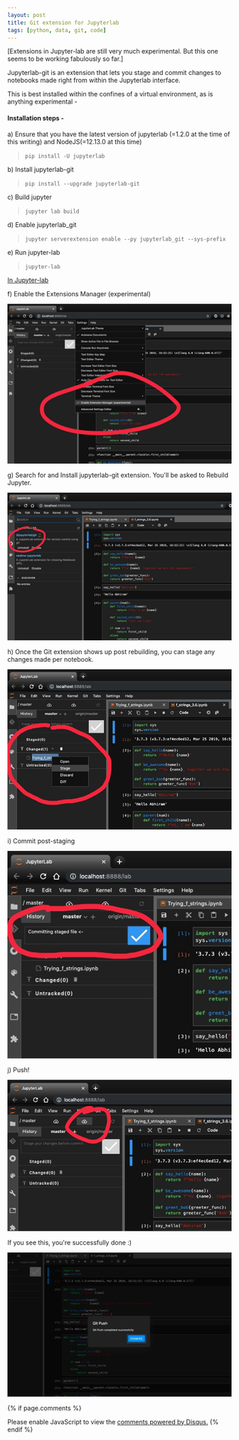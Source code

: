 ```yaml
---
layout: post
title: Git extension for Jupyterlab
tags: [python, data, git, code]
---
```


[Extensions in Jupyter-lab are still very much experimental. But this one seems to be working fabulously so far.]

Jupyterlab-git is an extension that lets you stage and commit changes to notebooks made right from within the Jupyterlab interface.

This is best installed within the confines of a virtual environment, as is anything experimental -

#### Installation steps -

a) Ensure that you have the latest version of jupyterlab (=1.2.0 at the time of this writing) and NodeJS(=12.13.0 at this time)
> `pip install -U jupyterlab`

b) Install jupyterlab-git
> `pip install --upgrade jupyterlab-git`

c) Build jupyter
> `jupyter lab build`

d) Enable jupyterlab_git
> `jupyter serverextension enable --py jupyterlab_git --sys-prefix`

e) Run jupyter-lab
> `jupyter-lab`

<u>In Jupyter-lab</u>

f) Enable the Extensions Manager (experimental)

![git0](../img/jupyter/jupyter_git_0.jpg)

g) Search for and Install jupyterlab-git extension. You'll be asked to Rebuild Jupyter.

![git1](../img/jupyter/jupyter_git_1.jpg)

h) Once the Git extension shows up post rebuilding, you can stage any changes made per notebook.

![git2](../img/jupyter/jupyter_git_2.jpg)

i) Commit post-staging

![git3](../img/jupyter/jupyter_git_3.jpg)

j) Push!

![git4](../img/jupyter/jupyter_git_4.jpg)

If you see this, you're successfully done :)

![git5](../img/jupyter/jupyter_git_5.jpg)


{% if page.comments %}
<div id="disqus_thread"></div>
<script>

/**
*  RECOMMENDED CONFIGURATION VARIABLES: EDIT AND UNCOMMENT THE SECTION BELOW TO INSERT DYNAMIC VALUES FROM YOUR PLATFORM OR CMS.
*  LEARN WHY DEFINING THESE VARIABLES IS IMPORTANT: https://disqus.com/admin/universalcode/#configuration-variables*/
/*
var disqus_config = function () {
this.page.url = abhiramr.github.io/2019-10-31-Git-extension-for-Jupyter;  // Replace PAGE_URL with your page's canonical URL variable
this.page.identifier = 2019-10-31-Git-extension-for-Jupyter; // Replace PAGE_IDENTIFIER with your page's unique identifier variable
};
*/
(function() { // DON'T EDIT BELOW THIS LINE
var d = document, s = d.createElement('script');
s.src = 'https://abhiramr.disqus.com/embed.js';
s.setAttribute('data-timestamp', +new Date());
(d.head || d.body).appendChild(s);
})();
</script>
<noscript>Please enable JavaScript to view the <a href="https://disqus.com/?ref_noscript">comments powered by Disqus.</a></noscript>
{% endif %}
